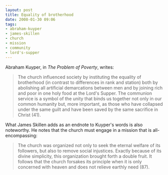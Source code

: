 ```yaml
---
layout: post
title: Equality of brotherhood
date: 2008-01-30 09:06
tags:
- abraham-kuyper
- james-skillen
- church
- mission
- community
- lord's-supper
---
```

Abraham Kuyper, in *The Problem of Poverty*, writes:

<blockquote>
The church influenced society by instituting the equality of brotherhood (in contrast to differences in rank and station) both by abolishing all artificial demarcations between men and by joining rich and poor in one holy food at the Lord's Supper. The communion service is a symbol of the unity that binds us together not only in our common humanity but, more important, as those who have collapsed under the same guilt and have been saved by the same sacrifice in Christ (41).
</blockquote>

What James Skillen adds as an endnote to Kuyper's words is also noteworthy. He notes that the church must engage in a mission that is all-encompassing:

<blockquote>
The church was organized not only to seek the eternal welfare of its followers, but also to remove social injustices. Exactly because of its divine simplicity, this organization brought forth a double fruit. It follows that the church forsakes its principle when it is only concerned with heaven and does not relieve earthly need (87).
</blockquote>
